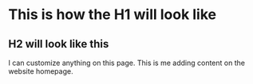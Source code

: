 # This is how the H1 will look like
## H2 will look like this

I can customize anything on this page. This is me adding content on the website homepage.
